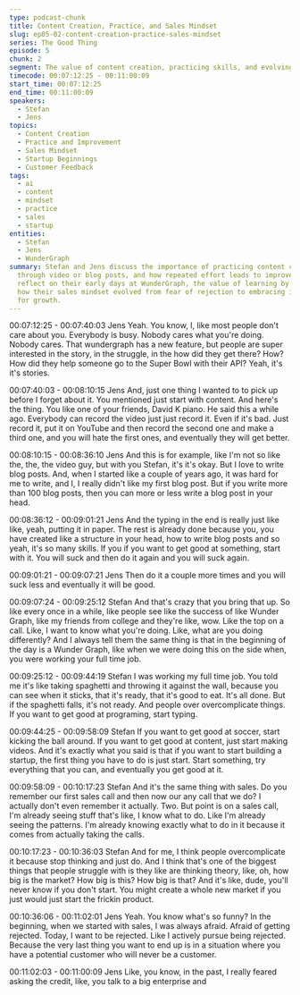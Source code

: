 ```yaml
---
type: podcast-chunk
title: Content Creation, Practice, and Sales Mindset
slug: ep05-02-content-creation-practice-sales-mindset
series: The Good Thing
episode: 5
chunk: 2
segment: The value of content creation, practicing skills, and evolving a sales mindset
timecode: 00:07:12:25 - 00:11:00:09
start_time: 00:07:12:25
end_time: 00:11:00:09
speakers:
  - Stefan
  - Jens
topics:
  - Content Creation
  - Practice and Improvement
  - Sales Mindset
  - Startup Beginnings
  - Customer Feedback
tags:
  - ai
  - content
  - mindset
  - practice
  - sales
  - startup
entities:
  - Stefan
  - Jens
  - WunderGraph
summary: Stefan and Jens discuss the importance of practicing content creation, whether
  through video or blog posts, and how repeated effort leads to improvement. They
  reflect on their early days at WunderGraph, the value of learning by doing, and
  how their sales mindset evolved from fear of rejection to embracing it as a tool
  for growth.
---
```


00:07:12:25 - 00:07:40:03
Jens
Yeah. You know, I, like most people don't care about you. Everybody is busy. Nobody cares
what you're doing. Nobody cares. That wundergraph has a new feature, but people are super
interested in the story, in the struggle, in the how did they get there? How? How did they help
someone go to the Super Bowl with their API? Yeah, it's it's stories.

00:07:40:03 - 00:08:10:15
Jens
And, just one thing I wanted to to pick up before I forget about it. You mentioned just start with
content. And here's the thing. You like one of your friends, David K piano. He said this a while
ago. Everybody can record the video just just record it. Even if it's bad. Just record it, put it on
YouTube and then record the second one and make a third one, and you will hate the first ones,
and eventually they will get better.

00:08:10:15 - 00:08:36:10
Jens
And this is for example, like I'm not so like the, the, the video guy, but with you Stefan, it's it's
okay. But I love to write blog posts. And, when I started like a couple of years ago, it was hard
for me to write, and I, I really didn't like my first blog post. But if you write more than 100 blog
posts, then you can more or less write a blog post in your head.

00:08:36:12 - 00:09:01:21
Jens
And the typing in the end is really just like like, yeah, putting it in paper. The rest is already done
because you, you have created like a structure in your head, how to write blog posts and so
yeah, it's so many skills. If you if you want to get good at something, start with it. You will suck
and then do it again and you will suck again.

00:09:01:21 - 00:09:07:21
Jens
Then do it a couple more times and you will suck less and eventually it will be good.

00:09:07:24 - 00:09:25:12
Stefan
And that's crazy that you bring that up. So like every once in a while, like people see like the
success of like Wunder Graph, like my friends from college and they're like, wow. Like the top
on a call. Like, I want to know what you're doing. Like, what are you doing differently? And I
always tell them the same thing is that in the beginning of the day is a Wunder Graph, like when
we were doing this on the side when, you were working your full time job.

00:09:25:12 - 00:09:44:19
Stefan
I was working my full time job. You told me it's like taking spaghetti and throwing it against the
wall, because you can see when it sticks, that it's ready, that it's good to eat. It's all done. But if
the spaghetti falls, it's not ready. And people over overcomplicate things. If you want to get good
at programing, start typing.

00:09:44:25 - 00:09:58:09
Stefan
If you want to get good at soccer, start kicking the ball around. If you want to get good at
content, just start making videos. And it's exactly what you said is that if you want to start
building a startup, the first thing you have to do is just start. Start something, try everything that
you can, and eventually you get good at it.

00:09:58:09 - 00:10:17:23
Stefan
And it's the same thing with sales. Do you remember our first sales call and then now our any
call that we do? I actually don't even remember it actually. Two. But point is on a sales call, I'm
already seeing stuff that's like, I know what to do. Like I'm already seeing the patterns. I'm
already knowing exactly what to do in it because it comes from actually taking the calls.

00:10:17:23 - 00:10:36:03
Stefan
And for me, I think people overcomplicate it because stop thinking and just do. And I think that's
one of the biggest things that people struggle with is they like are thinking theory, like, oh, how
big is the market? How big is this? How big is that? And it's like, dude, you'll never know if you
don't start. You might create a whole new market if you just would just start the frickin product.

00:10:36:06 - 00:11:02:01
Jens
Yeah. You know what's so funny? In the beginning, when we started with sales, I was always
afraid. Afraid of getting rejected. Today, I want to be rejected. Like I actively pursue being
rejected. Because the very last thing you want to end up is in a situation where you have a
potential customer who will never be a customer.

00:11:02:03 - 00:11:00:09
Jens
Like, you know, in the past, I really feared asking the credit, like, you talk to a big enterprise and